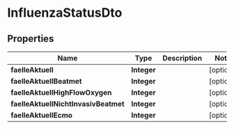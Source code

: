 

# InfluenzaStatusDto


## Properties

| Name | Type | Description | Notes |
|------------ | ------------- | ------------- | -------------|
|**faelleAktuell** | **Integer** |  |  [optional] |
|**faelleAktuellBeatmet** | **Integer** |  |  [optional] |
|**faelleAktuellHighFlowOxygen** | **Integer** |  |  [optional] |
|**faelleAktuellNichtInvasivBeatmet** | **Integer** |  |  [optional] |
|**faelleAktuellEcmo** | **Integer** |  |  [optional] |



